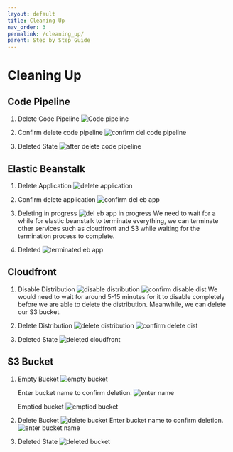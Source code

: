 ```yaml
---
layout: default
title: Cleaning Up
nav_order: 3
permalink: /cleaning_up/
parent: Step by Step Guide
---
```


# Cleaning Up

## Code Pipeline

1. Delete Code Pipeline
   ![Code pipeline](../../assets/clean/1.png)

2. Confirm delete code pipeline 
   ![confirm del code pipeline](../../assets/clean/2.png)

3. Deleted State
   ![after delete code pipeline](../../assets/clean/3.png)

## Elastic Beanstalk

1. Delete Application
   ![delete application](../../assets/clean/4.png)

2. Confirm delete application
   ![confirm del eb app](../../assets/clean/5.png)

3. Deleting in progress
   ![del eb app in progress](../../assets/clean/6.png)
   We need to wait for a while for elastic beanstalk to terminate everything, we can terminate other services such as cloudfront and S3 while waiting for the termination process to complete.

4. Deleted
   ![terminated eb app](../../assets/clean/7.png)

## Cloudfront

1. Disable Distribution
   ![disable distribution](../../assets/clean/8.png)
   ![confirm disable dist](../../assets/clean/9.png)
   We would need to wait for around 5-15 minutes for it to disable completely before we are able to delete the distribution. Meanwhile, we can delete our S3 bucket.

2. Delete Distribution
   ![delete distribution](../../assets/clean/16.png)
   ![confirm delete dist](../../assets/clean/17.png)
3. Deleted State
   ![deleted cloudfront](../../assets/clean/18.png)

## S3 Bucket
 
1. Empty Bucket
   ![empty bucket](../../assets/clean/10.png)
   
   Enter bucket name to confirm deletion.
   ![enter name](../../assets/clean/11.png)

   Emptied bucket
   ![emptied bucket](../../assets/clean/12.png)
2. Delete Bucket
   ![delete bucket](../../assets/clean/13.png)
   Enter bucket name to confirm deletion.
   ![enter bucket name](../../assets/clean/14.png)
3. Deleted State
   ![deleted bucket](../../assets/clean/15.png)